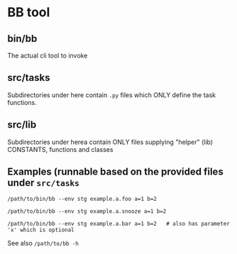 # BB tool

## bin/bb

The actual cli tool to invoke

## src/tasks

Subdirectories under here contain `.py` files which ONLY define the task functions.

## src/lib

Subdirectories under herea contain ONLY files supplying "helper" (lib) CONSTANTS, functions and classes


## Examples (runnable based on the provided files under `src/tasks`

`/path/to/bin/bb --env stg example.a.foo a=1 b=2`

`/path/to/bin/bb --env stg example.a.snooze a=1 b=2`

`/path/to/bin/bb --env stg example.a.bar a=1 b=2   # also has parameter 'x' which is optional`

See also `/path/to/bb -h`
